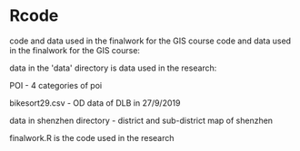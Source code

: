 # Rcode
 code and data used in the finalwork for the GIS course
 code and data used in the finalwork for the GIS course:



data in the 'data' directory is data used in the research:

POI - 4 categories of poi

bikesort29.csv - OD data of DLB in 27/9/2019

data in shenzhen directory - district and sub-district map of shenzhen



finalwork.R is the code used in the research